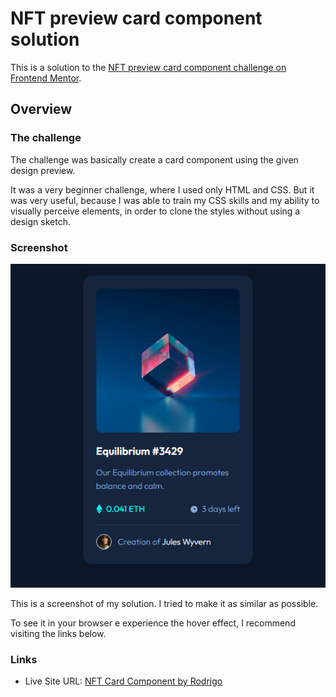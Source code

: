 # NFT preview card component solution

This is a solution to the [NFT preview card component challenge on Frontend Mentor](https://www.frontendmentor.io/challenges/nft-preview-card-component-SbdUL_w0U). 

## Overview

### The challenge

The challenge was basically create a card component using the given design preview.

It was a very beginner challenge, where I used only HTML and CSS. But it was very useful, because I was able to train my CSS skills and my ability to visually perceive elements, in order to clone the styles without using a design sketch.


### Screenshot

![](./images/screenshot.PNG)

This is a screenshot of my solution. I tried to make it as similar as possible.

To see it in your browser e experience the hover effect, I recommend visiting the links below.


### Links

- Live Site URL: [NFT Card Component by Rodrigo ](https://r-mayer.github.io/nft-preview-card-component/)
